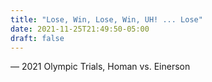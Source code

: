 ```yaml
---
title: "Lose, Win, Lose, Win, UH! ... Lose"
date: 2021-11-25T21:49:50-05:00
draft: false
---
```

— 2021 Olympic Trials, Homan vs. Einerson
<!--more--> 

